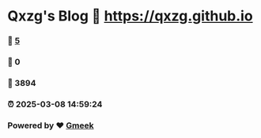 # Qxzg's Blog :link: https://qxzg.github.io 
### :page_facing_up: [5](https://qxzg.github.io/tag.html) 
### :speech_balloon: 0 
### :hibiscus: 3894 
### :alarm_clock: 2025-03-08 14:59:24 
### Powered by :heart: [Gmeek](https://github.com/Meekdai/Gmeek)
